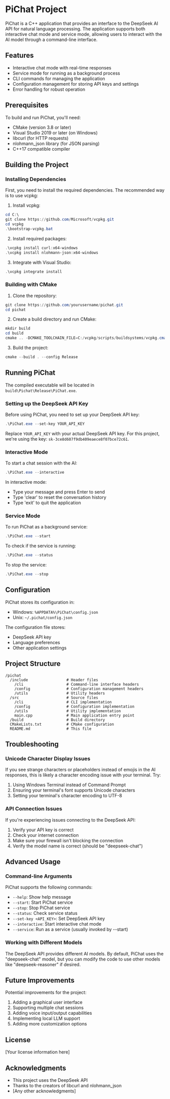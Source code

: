 # PiChat Project

PiChat is a C++ application that provides an interface to the DeepSeek AI API for natural language processing. The application supports both interactive chat mode and service mode, allowing users to interact with the AI model through a command-line interface.

## Features

- Interactive chat mode with real-time responses
- Service mode for running as a background process
- CLI commands for managing the application
- Configuration management for storing API keys and settings
- Error handling for robust operation

## Prerequisites

To build and run PiChat, you'll need:

- CMake (version 3.8 or later)
- Visual Studio 2019 or later (on Windows)
- libcurl (for HTTP requests)
- nlohmann_json library (for JSON parsing)
- C++17 compatible compiler

## Building the Project

### Installing Dependencies

First, you need to install the required dependencies. The recommended way is to use vcpkg:

1. Install vcpkg:
```powershell
cd C:\
git clone https://github.com/Microsoft/vcpkg.git
cd vcpkg
.\bootstrap-vcpkg.bat
```

2. Install required packages:
```powershell
.\vcpkg install curl:x64-windows
.\vcpkg install nlohmann-json:x64-windows
```

3. Integrate with Visual Studio:
```powershell
.\vcpkg integrate install
```

### Building with CMake

1. Clone the repository:
```powershell
git clone https://github.com/yourusername/pichat.git
cd pichat
```

2. Create a build directory and run CMake:
```powershell
mkdir build
cd build
cmake .. -DCMAKE_TOOLCHAIN_FILE=C:/vcpkg/scripts/buildsystems/vcpkg.cmake
```

3. Build the project:
```powershell
cmake --build . --config Release
```

## Running PiChat

The compiled executable will be located in `build\Pichat\Release\PiChat.exe`.

### Setting up the DeepSeek API Key

Before using PiChat, you need to set up your DeepSeek API key:

```powershell
.\PiChat.exe --set-key YOUR_API_KEY
```

Replace `YOUR_API_KEY` with your actual DeepSeek API key. For this project, we're using the key: `sk-3ce8d607f9db409eaece8f07bce72c61`.

### Interactive Mode

To start a chat session with the AI:

```powershell
.\PiChat.exe --interactive
```

In interactive mode:
- Type your message and press Enter to send
- Type 'clear' to reset the conversation history
- Type 'exit' to quit the application

### Service Mode

To run PiChat as a background service:

```powershell
.\PiChat.exe --start
```

To check if the service is running:

```powershell
.\PiChat.exe --status
```

To stop the service:

```powershell
.\PiChat.exe --stop
```

## Configuration

PiChat stores its configuration in:
- Windows: `%APPDATA%\PiChat\config.json`
- Unix: `~/.pichat/config.json`

The configuration file stores:
- DeepSeek API key
- Language preferences
- Other application settings

## Project Structure

```
/pichat
  /include                 # Header files
    /cli                   # Command-line interface headers
    /config                # Configuration management headers
    /utils                 # Utility headers
  /src                     # Source files
    /cli                   # CLI implementation
    /config                # Configuration implementation
    /utils                 # Utility implementation
    main.cpp               # Main application entry point
  /build                   # Build directory
  CMakeLists.txt           # CMake configuration
  README.md                # This file
```

## Troubleshooting

### Unicode Character Display Issues

If you see strange characters or placeholders instead of emojis in the AI responses, this is likely a character encoding issue with your terminal. Try:

1. Using Windows Terminal instead of Command Prompt
2. Ensuring your terminal's font supports Unicode characters
3. Setting your terminal's character encoding to UTF-8

### API Connection Issues

If you're experiencing issues connecting to the DeepSeek API:

1. Verify your API key is correct
2. Check your internet connection
3. Make sure your firewall isn't blocking the connection
4. Verify the model name is correct (should be "deepseek-chat")

## Advanced Usage

### Command-line Arguments

PiChat supports the following commands:

- `--help`: Show help message
- `--start`: Start PiChat service
- `--stop`: Stop PiChat service
- `--status`: Check service status
- `--set-key <API_KEY>`: Set DeepSeek API key
- `--interactive`: Start interactive chat mode
- `--service`: Run as a service (usually invoked by --start)

### Working with Different Models

The DeepSeek API provides different AI models. By default, PiChat uses the "deepseek-chat" model, but you can modify the code to use other models like "deepseek-reasoner" if desired.

## Future Improvements

Potential improvements for the project:

1. Adding a graphical user interface
2. Supporting multiple chat sessions
3. Adding voice input/output capabilities
4. Implementing local LLM support
5. Adding more customization options

## License

[Your license information here]

## Acknowledgments

- This project uses the DeepSeek API
- Thanks to the creators of libcurl and nlohmann_json
- [Any other acknowledgments]